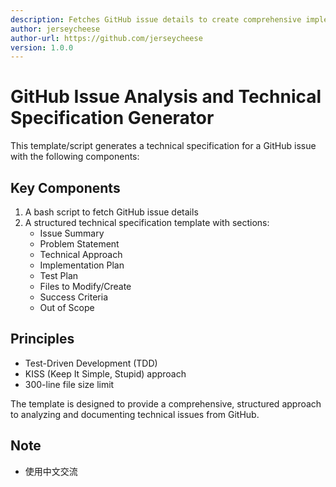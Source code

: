 ```yaml
---
description: Fetches GitHub issue details to create comprehensive implementation specifications, analyzing requirements and planning structured approach with clear implementation steps.
author: jerseycheese
author-url: https://github.com/jerseycheese
version: 1.0.0
---
```


# GitHub Issue Analysis and Technical Specification Generator

This template/script generates a technical specification for a GitHub issue with the following components:

## Key Components
1. A bash script to fetch GitHub issue details
2. A structured technical specification template with sections:
   - Issue Summary
   - Problem Statement
   - Technical Approach
   - Implementation Plan
   - Test Plan
   - Files to Modify/Create
   - Success Criteria
   - Out of Scope

## Principles
- Test-Driven Development (TDD)
- KISS (Keep It Simple, Stupid) approach
- 300-line file size limit

The template is designed to provide a comprehensive, structured approach to analyzing and documenting technical issues from GitHub.
## Note
- 使用中文交流
